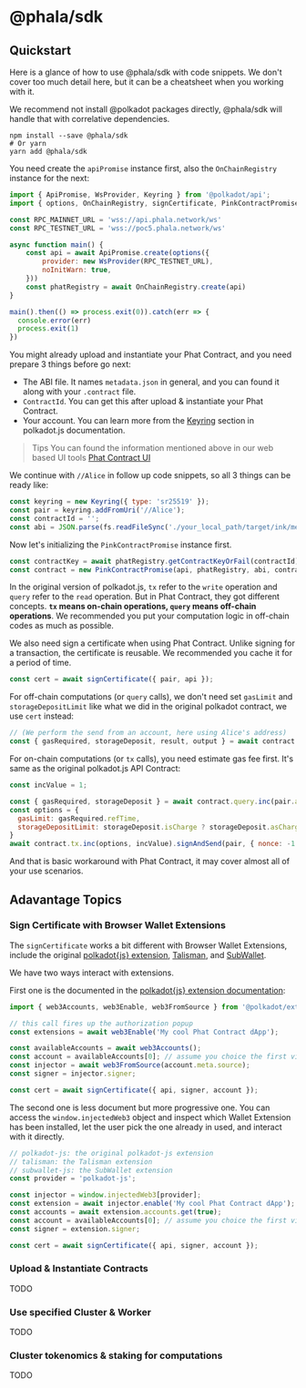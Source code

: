 # @phala/sdk

## Quickstart

Here is a glance of how to use @phala/sdk with code snippets. We don't cover too much detail here, but it can be a cheatsheet when you working with it.

We recommend not install @polkadot packages directly, @phala/sdk will handle that with correlative dependencies.

```shell
npm install --save @phala/sdk
# Or yarn
yarn add @phala/sdk
```

You need create the `apiPromise` instance first, also the `OnChainRegistry` instance for the next:

```js
import { ApiPromise, WsProvider, Keyring } from '@polkadot/api';
import { options, OnChainRegistry, signCertificate, PinkContractPromise } from '@phala/sdk';

const RPC_MAINNET_URL = 'wss://api.phala.network/ws'
const RPC_TESTNET_URL = 'wss://poc5.phala.network/ws'

async function main() {
    const api = await ApiPromise.create(options({
        provider: new WsProvider(RPC_TESTNET_URL),
        noInitWarn: true,
    }))
    const phatRegistry = await OnChainRegistry.create(api)
}

main().then(() => process.exit(0)).catch(err => {
  console.error(err)
  process.exit(1)
})
```

You might already upload and instantiate your Phat Contract, and you need prepare 3 things before go next:

- The ABI file. It names `metadata.json` in general, and you can found it along with your `.contract` file.
- `ContractId`. You can get this after upload & instantiate your Phat Contract.
- Your account. You can learn more from the [Keyring](https://polkadot.js.org/docs/api/start/keyring/) section in polkadot.js documentation.

> Tips
> You can found the information mentioned above in our web based UI tools [Phat Contract UI](https://phat.phala.network/)

We continue with `//Alice` in follow up code snippets, so all 3 things can be ready like:

```javascript
const keyring = new Keyring({ type: 'sr25519' });
const pair = keyring.addFromUri('//Alice');
const contractId = '';
const abi = JSON.parse(fs.readFileSync('./your_local_path/target/ink/metadata.json', 'utf-8'));
```

Now let's initializing the `PinkContractPromise` instance first.

```javascript
const contractKey = await phatRegistry.getContractKeyOrFail(contractId);
const contract = new PinkContractPromise(api, phatRegistry, abi, contractId, contractKey);
```

In the original version of polkadot.js, `tx` refer to the `write` operation and `query` refer to the `read` operation. But in Phat Contract, they got different concepts. **`tx` means on-chain operations, `query` means off-chain operations**. We recommended you put your computation logic in off-chain codes as much as possible.

We also need sign a certificate when using Phat Contract. Unlike signing for a transaction, the certificate is reusable. We recommended you cache it for a period of time.

```javascript
const cert = await signCertificate({ pair, api });
```

For off-chain computations (or `query` calls), we don't need set `gasLimit` and `storageDepositLimit` like what we did in the original polkadot contract, we use `cert` instead:

```javascript
// (We perform the send from an account, here using Alice's address)
const { gasRequired, storageDeposit, result, output } = await contract.query.methodName(pair.address, { cert });
```

For on-chain computations (or `tx` calls), you need estimate gas fee first. It's same as the original polkadot.js API Contract:

```javascript
const incValue = 1;

const { gasRequired, storageDeposit } = await contract.query.inc(pair.address, { cert }, incValue)
const options = {
  gasLimit: gasRequired.refTime,
  storageDepositLimit: storageDeposit.isCharge ? storageDeposit.asCharge : null,
}
await contract.tx.inc(options, incValue).signAndSend(pair, { nonce: -1 })
```

And that is basic workaround with Phat Contract, it may cover almost all of your use scenarios.


## Adavantage Topics

### Sign Certificate with Browser Wallet Extensions

The `signCertificate` works a bit different with Browser Wallet Extensions, include the original [polkadot{js} extension](https://polkadot.js.org/docs/extension), [Talisman](https://www.talisman.xyz/), and [SubWallet](https://www.subwallet.app/).

We have two ways interact with extensions.

First one is the documented in the [polkadot{js} extension documentation](https://polkadot.js.org/docs/extension/cookbook):

```javascript
import { web3Accounts, web3Enable, web3FromSource } from '@polkadot/extension-dapp';

// this call fires up the authorization popup
const extensions = await web3Enable('My cool Phat Contract dApp');

const availableAccounts = await web3Accounts();
const account = availableAccounts[0]; // assume you choice the first visible account.
const injector = await web3FromSource(account.meta.source);
const signer = injector.signer;

const cert = await signCertificate({ api, signer, account });
```

The second one is less document but more progressive one. You can access the `window.injectedWeb3` object and inspect which Wallet Extension has been installed, let the user pick the one already in used, and interact with it directly.

```javascript
// polkadot-js: the original polkadot-js extension
// talisman: the Talisman extension
// subwallet-js: the SubWallet extension
const provider = 'polkadot-js';

const injector = window.injectedWeb3[provider];
const extension = await injector.enable('My cool Phat Contract dApp');
const accounts = await extension.accounts.get(true);
const account = availableAccounts[0]; // assume you choice the first visible account.
const signer = extension.signer;

const cert = await signCertificate({ api, signer, account });
```


### Upload & Instantiate Contracts

TODO


### Use specified Cluster & Worker

TODO


### Cluster tokenomics & staking for computations

TODO
